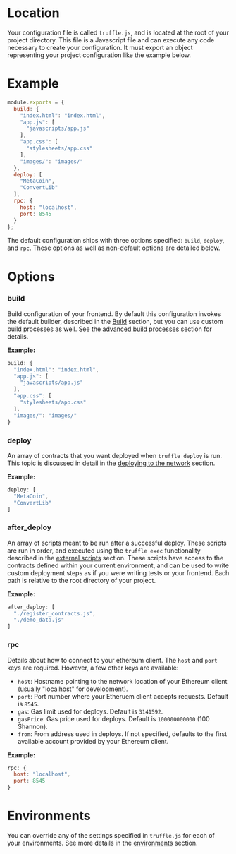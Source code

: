 # Location

Your configuration file is called `truffle.js`, and is located at the root of your project directory. This file is a Javascript file and can execute any code necessary to create your configuration. It must export an object representing your project configuration like the example below.

# Example

```javascript
module.exports = {
  build: {
    "index.html": "index.html",
    "app.js": [
      "javascripts/app.js"
    ],
    "app.css": [
      "stylesheets/app.css"
    ],
    "images/": "images/"
  },
  deploy: [
    "MetaCoin",
    "ConvertLib"
  ],
  rpc: {
    host: "localhost",
    port: 8545
  }
};
```

The default configuration ships with three options specified: `build`, `deploy`, and `rpc`. These options as well as non-default options are detailed below.

# Options

### build

Build configuration of your frontend. By default this configuration invokes the default builder, described in the [Build](/getting_started/build) section, but you can use custom build processes as well. See the [advanced build processes](/advanced/build_processes) section for details.

**Example:**

```javascript
build: {
  "index.html": "index.html",
  "app.js": [
    "javascripts/app.js"
  ],
  "app.css": [
    "stylesheets/app.css"
  ],
  "images/": "images/"
}
```

### deploy

An array of contracts that you want deployed when `truffle deploy` is run. This topic is discussed in detail in the [deploying to the network](/getting_started/deploy) section.

**Example:**

```javascript
deploy: [
  "MetaCoin",
  "ConvertLib"
]
```

### after_deploy

An array of scripts meant to be run after a successful deploy. These scripts are run in order, and executed using the `truffle exec` functionality described in the [external scripts](/getting_started/scripts) section. These scripts have access to the contracts defined within your current environment, and can be used to write custom deployment steps as if you were writing tests or your frontend. Each path is relative to the root directory of your project.

**Example:**

```javascript
after_deploy: [
  "./register_contracts.js",
  "./demo_data.js"
]
```

### rpc

Details about how to connect to your ethereum client. The `host` and `port` keys are required. However, a few other keys are available:

* `host`: Hostname pointing to the network location of your Ethereum client (usually "localhost" for development).
* `port`: Port number where your Etheruem client accepts requests. Default is `8545`.
* `gas`: Gas limit used for deploys. Default is `3141592`.  
* `gasPrice`: Gas price used for deploys. Default is `100000000000` (100 Shannon).
* `from`: From address used in deploys. If not specified, defaults to the first available account provided by your Ethereum client.

**Example:**

```javascript
rpc: {
  host: "localhost",
  port: 8545
}
```

# Environments

You can override any of the settings specified in `truffle.js` for each of your environments. See more details in the [environments](/advanced/getting_started) section.
